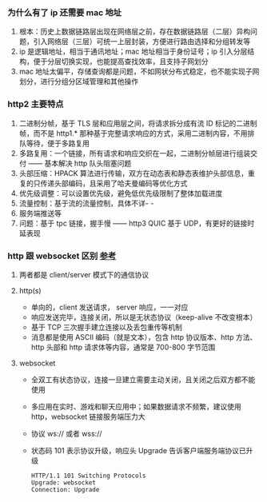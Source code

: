 ### 为什么有了 ip 还需要 mac 地址

1. 根本：历史上数据链路层出现在网络层之前，存在数据链路层（二层）异构问题，引入网络层（三层）可统一上层封装，方便进行路由选择和分组转发等
2. ip 是逻辑地址，相当于通讯地址；mac 地址相当于身份证号；ip 引入分层结构，便于分层切换实现，也能提高查找效率，且支持子网划分
3. mac 地址太偏平，存储查询都是问题，不如网状分布式稳定，也不能实现子网划分，进行分组分区域管理和其他操作

### http2 主要特点

1. 二进制分帧，基于 TLS 层和应用层之间，将请求拆分成有流 ID 标记的二进制帧，而不是 http1.* 那种基于完整请求响应的方式，采用二进制内容，不用排队等待，便于多路复用
2. 多路复用：一个链接，所有请求和响应交织在一起，二进制分帧层进行组装交付 —— 基本解决 http 队头阻塞问题
3. 头部压缩：HPACK 算法进行传输，双方在动态表和静态表维护头部信息，重复的只传递头部编码，且采用了哈夫曼编码等优化方式
4. 优先级调整：可以设置优先级，避免低优先级限制了整体加载进度
5. 流量控制：基于流的流量控制，具体不详- -
6. 服务端推送等
7. 问题：基于 tpc 链接，握手慢 —— http3 QUIC 基于 UDP，有更好的链接时延表现

### http 跟 websocket 区别 [参考](https://www.geeksforgeeks.org/what-is-web-socket-and-how-it-is-different-from-the-http/)

1. 两者都是 client/server 模式下的通信协议
2. http(s)
  
    - 单向的，client 发送请求， server 响应，一一对应
    - 响应发送完毕，连接关闭，所以是无状态协议（keep-alive 不改变根本）
    - 基于 TCP 三次握手建立连接以及丢包重传等机制
    - 消息都是使用 ASCII 编码（就是文本），包含 http 协议版本、http 方法、http 头部和 http 请求体等内容，通常是 700-800 字节范围

3. websocket

    - 全双工有状态协议，连接一旦建立需要主动关闭，且关闭之后双方都不能使用
    - 多应用在实时、游戏和聊天应用中；如果数据请求不频繁，建议使用 http，websocket 链接服务端压力大
    - 协议 ws:// 或者 wss://
    - 状态码 101 表示协议升级，响应头 Upgrade 告诉客户端服务端协议已升级

        ```
        HTTP/1.1 101 Switching Protocols
        Upgrade: websocket 
        Connection: Upgrade
        ```
